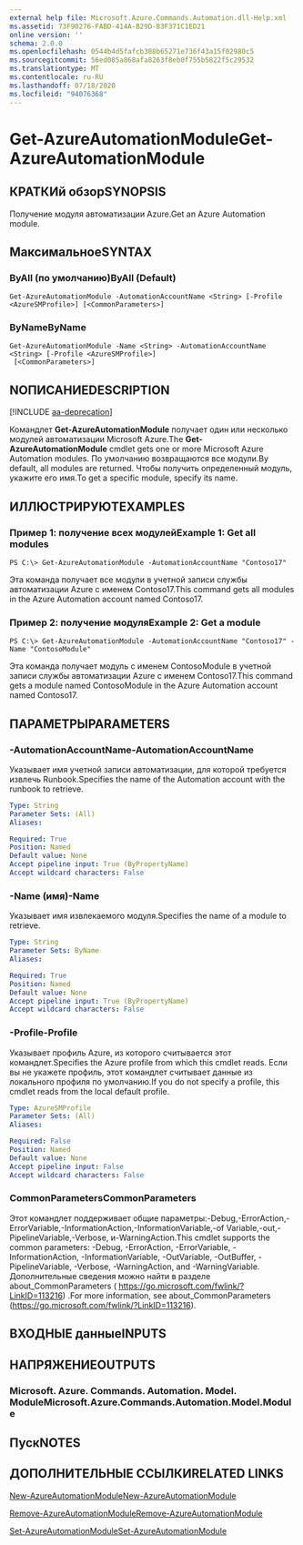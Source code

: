 ```yaml
---
external help file: Microsoft.Azure.Commands.Automation.dll-Help.xml
ms.assetid: 73F90276-FABD-414A-B29D-83F371C1ED21
online version: ''
schema: 2.0.0
ms.openlocfilehash: 0544b4d5fafcb388b65271e736f43a15f02980c5
ms.sourcegitcommit: 56ed085a868afa8263f8eb0f755b5822f5c29532
ms.translationtype: MT
ms.contentlocale: ru-RU
ms.lasthandoff: 07/18/2020
ms.locfileid: "94076368"
---
```

# <span data-ttu-id="4a976-101">Get-AzureAutomationModule</span><span class="sxs-lookup"><span data-stu-id="4a976-101">Get-AzureAutomationModule</span></span>

## <span data-ttu-id="4a976-102">КРАТКИй обзор</span><span class="sxs-lookup"><span data-stu-id="4a976-102">SYNOPSIS</span></span>

<span data-ttu-id="4a976-103">Получение модуля автоматизации Azure.</span><span class="sxs-lookup"><span data-stu-id="4a976-103">Get an Azure Automation module.</span></span>

## <span data-ttu-id="4a976-104">Максимальное</span><span class="sxs-lookup"><span data-stu-id="4a976-104">SYNTAX</span></span>

### <span data-ttu-id="4a976-105">ByAll (по умолчанию)</span><span class="sxs-lookup"><span data-stu-id="4a976-105">ByAll (Default)</span></span>
```
Get-AzureAutomationModule -AutomationAccountName <String> [-Profile <AzureSMProfile>] [<CommonParameters>]
```

### <span data-ttu-id="4a976-106">ByName</span><span class="sxs-lookup"><span data-stu-id="4a976-106">ByName</span></span>
```
Get-AzureAutomationModule -Name <String> -AutomationAccountName <String> [-Profile <AzureSMProfile>]
 [<CommonParameters>]
```

## <span data-ttu-id="4a976-107">NОПИСАНИЕ</span><span class="sxs-lookup"><span data-stu-id="4a976-107">DESCRIPTION</span></span>

[!INCLUDE [aa-deprecation](../include/aa-deprecation.md)]

<span data-ttu-id="4a976-108">Командлет **Get-AzureAutomationModule** получает один или несколько модулей автоматизации Microsoft Azure.</span><span class="sxs-lookup"><span data-stu-id="4a976-108">The **Get-AzureAutomationModule** cmdlet gets one or more Microsoft Azure Automation modules.</span></span>
<span data-ttu-id="4a976-109">По умолчанию возвращаются все модули.</span><span class="sxs-lookup"><span data-stu-id="4a976-109">By default, all modules are returned.</span></span>
<span data-ttu-id="4a976-110">Чтобы получить определенный модуль, укажите его имя.</span><span class="sxs-lookup"><span data-stu-id="4a976-110">To get a specific module, specify its name.</span></span>

## <span data-ttu-id="4a976-111">ИЛЛЮСТРИРУЮТ</span><span class="sxs-lookup"><span data-stu-id="4a976-111">EXAMPLES</span></span>

### <span data-ttu-id="4a976-112">Пример 1: получение всех модулей</span><span class="sxs-lookup"><span data-stu-id="4a976-112">Example 1: Get all modules</span></span>
```
PS C:\> Get-AzureAutomationModule -AutomationAccountName "Contoso17"
```

<span data-ttu-id="4a976-113">Эта команда получает все модули в учетной записи службы автоматизации Azure с именем Contoso17.</span><span class="sxs-lookup"><span data-stu-id="4a976-113">This command gets all modules in the Azure Automation account named Contoso17.</span></span>

### <span data-ttu-id="4a976-114">Пример 2: получение модуля</span><span class="sxs-lookup"><span data-stu-id="4a976-114">Example 2: Get a module</span></span>
```
PS C:\> Get-AzureAutomationModule -AutomationAccountName "Contoso17" -Name "ContosoModule"
```

<span data-ttu-id="4a976-115">Эта команда получает модуль с именем ContosoModule в учетной записи службы автоматизации Azure с именем Contoso17.</span><span class="sxs-lookup"><span data-stu-id="4a976-115">This command gets a module named ContosoModule in the Azure Automation account named Contoso17.</span></span>

## <span data-ttu-id="4a976-116">ПАРАМЕТРЫ</span><span class="sxs-lookup"><span data-stu-id="4a976-116">PARAMETERS</span></span>

### <span data-ttu-id="4a976-117">-AutomationAccountName</span><span class="sxs-lookup"><span data-stu-id="4a976-117">-AutomationAccountName</span></span>
<span data-ttu-id="4a976-118">Указывает имя учетной записи автоматизации, для которой требуется извлечь Runbook.</span><span class="sxs-lookup"><span data-stu-id="4a976-118">Specifies the name of the Automation account with the runbook to retrieve.</span></span>

```yaml
Type: String
Parameter Sets: (All)
Aliases: 

Required: True
Position: Named
Default value: None
Accept pipeline input: True (ByPropertyName)
Accept wildcard characters: False
```

### <span data-ttu-id="4a976-119">-Name (имя)</span><span class="sxs-lookup"><span data-stu-id="4a976-119">-Name</span></span>
<span data-ttu-id="4a976-120">Указывает имя извлекаемого модуля.</span><span class="sxs-lookup"><span data-stu-id="4a976-120">Specifies the name of a module to retrieve.</span></span>

```yaml
Type: String
Parameter Sets: ByName
Aliases: 

Required: True
Position: Named
Default value: None
Accept pipeline input: True (ByPropertyName)
Accept wildcard characters: False
```

### <span data-ttu-id="4a976-121">-Profile</span><span class="sxs-lookup"><span data-stu-id="4a976-121">-Profile</span></span>
<span data-ttu-id="4a976-122">Указывает профиль Azure, из которого считывается этот командлет.</span><span class="sxs-lookup"><span data-stu-id="4a976-122">Specifies the Azure profile from which this cmdlet reads.</span></span>
<span data-ttu-id="4a976-123">Если вы не укажете профиль, этот командлет считывает данные из локального профиля по умолчанию.</span><span class="sxs-lookup"><span data-stu-id="4a976-123">If you do not specify a profile, this cmdlet reads from the local default profile.</span></span>

```yaml
Type: AzureSMProfile
Parameter Sets: (All)
Aliases: 

Required: False
Position: Named
Default value: None
Accept pipeline input: False
Accept wildcard characters: False
```

### <span data-ttu-id="4a976-124">CommonParameters</span><span class="sxs-lookup"><span data-stu-id="4a976-124">CommonParameters</span></span>
<span data-ttu-id="4a976-125">Этот командлет поддерживает общие параметры:-Debug,-ErrorAction,-ErrorVariable,-InformationAction,-InformationVariable,-of Variable,-out,-PipelineVariable,-Verbose, и-WarningAction.</span><span class="sxs-lookup"><span data-stu-id="4a976-125">This cmdlet supports the common parameters: -Debug, -ErrorAction, -ErrorVariable, -InformationAction, -InformationVariable, -OutVariable, -OutBuffer, -PipelineVariable, -Verbose, -WarningAction, and -WarningVariable.</span></span> <span data-ttu-id="4a976-126">Дополнительные сведения можно найти в разделе about_CommonParameters ( https://go.microsoft.com/fwlink/?LinkID=113216) .</span><span class="sxs-lookup"><span data-stu-id="4a976-126">For more information, see about_CommonParameters (https://go.microsoft.com/fwlink/?LinkID=113216).</span></span>

## <span data-ttu-id="4a976-127">ВХОДНЫЕ данные</span><span class="sxs-lookup"><span data-stu-id="4a976-127">INPUTS</span></span>

## <span data-ttu-id="4a976-128">НАПРЯЖЕНИЕ</span><span class="sxs-lookup"><span data-stu-id="4a976-128">OUTPUTS</span></span>

### <span data-ttu-id="4a976-129">Microsoft. Azure. Commands. Automation. Model. Module</span><span class="sxs-lookup"><span data-stu-id="4a976-129">Microsoft.Azure.Commands.Automation.Model.Module</span></span>

## <span data-ttu-id="4a976-130">Пуск</span><span class="sxs-lookup"><span data-stu-id="4a976-130">NOTES</span></span>

## <span data-ttu-id="4a976-131">ДОПОЛНИТЕЛЬНЫЕ ССЫЛКИ</span><span class="sxs-lookup"><span data-stu-id="4a976-131">RELATED LINKS</span></span>

[<span data-ttu-id="4a976-132">New-AzureAutomationModule</span><span class="sxs-lookup"><span data-stu-id="4a976-132">New-AzureAutomationModule</span></span>](./New-AzureAutomationModule.md)

[<span data-ttu-id="4a976-133">Remove-AzureAutomationModule</span><span class="sxs-lookup"><span data-stu-id="4a976-133">Remove-AzureAutomationModule</span></span>](./Remove-AzureAutomationModule.md)

[<span data-ttu-id="4a976-134">Set-AzureAutomationModule</span><span class="sxs-lookup"><span data-stu-id="4a976-134">Set-AzureAutomationModule</span></span>](./Set-AzureAutomationModule.md)


